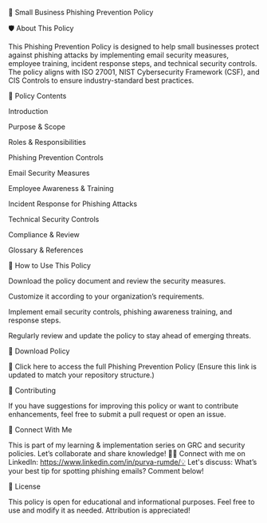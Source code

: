 📜 Small Business Phishing Prevention Policy

🛡️ About This Policy

This Phishing Prevention Policy is designed to help small businesses protect against phishing attacks by implementing email security measures, employee training, incident response steps, and technical security controls. The policy aligns with ISO 27001, NIST Cybersecurity Framework (CSF), and CIS Controls to ensure industry-standard best practices.

📂 Policy Contents

Introduction

Purpose & Scope

Roles & Responsibilities

Phishing Prevention Controls

Email Security Measures

Employee Awareness & Training

Incident Response for Phishing Attacks

Technical Security Controls

Compliance & Review

Glossary & References

🚀 How to Use This Policy

Download the policy document and review the security measures.

Customize it according to your organization’s requirements.

Implement email security controls, phishing awareness training, and response steps.

Regularly review and update the policy to stay ahead of emerging threats.

🔗 Download Policy

📄 Click here to access the full Phishing Prevention Policy (Ensure this link is updated to match your repository structure.)

🤝 Contributing

If you have suggestions for improving this policy or want to contribute enhancements, feel free to submit a pull request or open an issue.

📢 Connect With Me

This is part of my learning & implementation series on GRC and security policies. Let’s collaborate and share knowledge! 🚀🔗 Connect with me on LinkedIn: https://www.linkedin.com/in/purva-rumde/💡 Let's discuss: What’s your best tip for spotting phishing emails? Comment below!

📌 License

This policy is open for educational and informational purposes. Feel free to use and modify it as needed. Attribution is appreciated!

